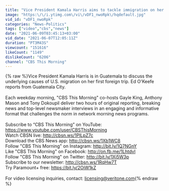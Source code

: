 ```yaml
---
title: "Vice President Kamala Harris aims to tackle immigration on her first foreign trip to Guatemala"
image: "https:\/\/i.ytimg.com\/vi\/vDF1_nwoRpk\/hqdefault.jpg"
vid_id: "vDF1_nwoRpk"
categories: "News-Politics"
tags: ["video","cbs","news"]
date: "2021-06-09T03:45:13+03:00"
vid_date: "2021-06-07T12:05:11Z"
duration: "PT3M43S"
viewcount: "151616"
likeCount: "1149"
dislikeCount: "6206"
channel: "CBS This Morning"
---
```

{% raw %}Vice President Kamala Harris is in Guatemala to discuss the underlying causes of U.S. migration on her first foreign trip. Ed O'Keefe reports from Guatemala City.<br /><br />Each weekday morning, &quot;CBS This Morning&quot; co-hosts Gayle King, Anthony Mason and Tony Dokoupil deliver two hours of original reporting, breaking news and top-level newsmaker interviews in an engaging and informative format that challenges the norm in network morning news programs.<br /><br />Subscribe to “CBS This Morning” on YouTube: <a rel="nofollow" target="blank" href="https://www.youtube.com/user/CBSThisMorning">https://www.youtube.com/user/CBSThisMorning</a><br />Watch CBSN live: <a rel="nofollow" target="blank" href="http://cbsn.ws/1PlLpZ7c​">http://cbsn.ws/1PlLpZ7c​</a><br />Download the CBS News app: <a rel="nofollow" target="blank" href="http://cbsn.ws/1Xb1WC8​">http://cbsn.ws/1Xb1WC8​</a><br />Follow &quot;CBS This Morning&quot; on Instagram: <a rel="nofollow" target="blank" href="http://bit.ly/1Q7NGnY">http://bit.ly/1Q7NGnY</a><br />Like &quot;CBS This Morning&quot; on Facebook: <a rel="nofollow" target="blank" href="http://on.fb.me/1LhtdvI">http://on.fb.me/1LhtdvI</a><br />Follow &quot;CBS This Morning&quot; on Twitter: <a rel="nofollow" target="blank" href="http://bit.ly/1Xj5W3p">http://bit.ly/1Xj5W3p</a><br />Subscribe to our newsletter: <a rel="nofollow" target="blank" href="http://cbsn.ws/1RqHw7T​">http://cbsn.ws/1RqHw7T​</a><br />Try Paramount+ free: <a rel="nofollow" target="blank" href="https://bit.ly/2OiW1kZ">https://bit.ly/2OiW1kZ</a><br /><br />For video licensing inquiries, contact: licensing@veritone.com{% endraw %}
